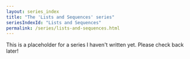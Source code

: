 ```yaml
---
layout: series_index
title: "The 'Lists and Sequences' series"
seriesIndexId: "Lists and Sequences"
permalink: /series/lists-and-sequences.html
---
```


This is a placeholder for a series I haven't written yet. Please check back later!